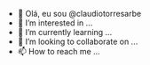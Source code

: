 - 👋 Olá, eu sou @claudiotorresarbe
- 👀 I’m interested in ...
- 🌱 I’m currently learning ...
- 💞️ I’m looking to collaborate on ...
- 📫 How to reach me ...

<!---
claudiotorresarbe/claudiotorresarbe is a ✨ special ✨ repository because its `README.md` (this file) appears on your GitHub profile.
You can click the Preview link to take a look at your changes.
--->
